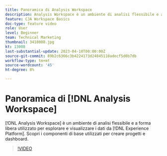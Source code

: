 ```yaml
---
title: Panoramica di Analysis Workspace
description: Analysis Workspace è un ambiente di analisi flessibile e a forma libera utilizzato per esplorare e visualizzare i dati provenienti da Experienci Platform.
feature: CJA Workspace Basics
doc-type: feature video
role: User
level: Beginner
team: Technical Marketing
thumbnail: 3418008.jpg
kt: 13008
last-substantial-update: 2023-04-10T00:00:00Z
source-git-commit: 89b2c6366c3b4224173d24845110adecf5d0b7db
workflow-type: tm+mt
source-wordcount: '45'
ht-degree: 8%

---
```


# Panoramica di [!DNL Analysis Workspace]

[!DNL Analysis Workspace] è un ambiente di analisi flessibile e a forma libera utilizzato per esplorare e visualizzare i dati da [!DNL Experience Platform]. Scopri i componenti di base utilizzati per creare progetti e dashboard.

>[!VIDEO](https://video.tv.adobe.com/v/3418008/?quality=12&learn=on)
